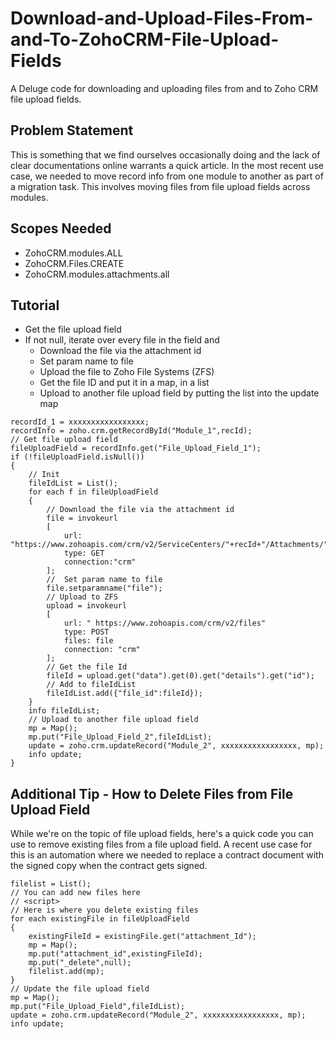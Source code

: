 # Download-and-Upload-Files-From-and-To-ZohoCRM-File-Upload-Fields
A Deluge code for downloading and uploading files from and to Zoho CRM file upload fields.

## Problem Statement
This is something that we find ourselves occasionally doing and the lack of clear documentations online warrants a quick article. In the most recent use case, we needed to move record info from one module to another as part of a migration task. This involves moving files from file upload fields across modules.

## Scopes Needed
- ZohoCRM.modules.ALL
- ZohoCRM.Files.CREATE
- ZohoCRM.modules.attachments.all

## Tutorial
- Get the file upload field
- If not null, iterate over every file in the field and
  - Download the file via the attachment id
  - Set param name to file
  - Upload the file to Zoho File Systems (ZFS)
  - Get the file ID and put it in a map, in a list
  - Upload to another file upload field by putting the list into the update map

```
recordId_1 = xxxxxxxxxxxxxxxxx;
recordInfo = zoho.crm.getRecordById("Module_1",recId);
// Get file upload field
fileUploadField = recordInfo.get("File_Upload_Field_1");
if (!fileUploadField.isNull())
{
	// Init
	fileIdList = List();
	for each f in fileUploadField
	{
		// Download the file via the attachment id
		file = invokeurl
		[
			url: "https://www.zohoapis.com/crm/v2/ServiceCenters/"+recId+"/Attachments/"+f.get("attachment_Id")
			type: GET
			connection:"crm"
		];
		//  Set param name to file
		file.setparamname("file");
		// Upload to ZFS
		upload = invokeurl 
		[ 
			url: " https://www.zohoapis.com/crm/v2/files" 
			type: POST 
			files: file 
			connection: "crm" 
		]; 
		// Get the file Id
		fileId = upload.get("data").get(0).get("details").get("id"); 
		// Add to fileIdList
		fileIdList.add({"file_id":fileId});
	}
	info fileIdList;
	// Upload to another file upload field
	mp = Map(); 
	mp.put("File_Upload_Field_2",fileIdList); 
	update = zoho.crm.updateRecord("Module_2", xxxxxxxxxxxxxxxxx, mp);
	info update;
}
```

## Additional Tip - How to Delete Files from File Upload Field
While we're on the topic of file upload fields, here's a quick code you can use to remove existing files from a file upload field. A recent use case for this is an automation where we needed to replace a contract document with the signed copy when the contract gets signed.

```
filelist = List();
// You can add new files here
// <script>
// Here is where you delete existing files
for each existingFile in fileUploadField
{
	existingFileId = existingFile.get("attachment_Id");
	mp = Map();
	mp.put("attachment_id",existingFileId);
	mp.put("_delete",null);
	filelist.add(mp);
}
// Update the file upload field
mp = Map(); 
mp.put("File_Upload_Field",fileIdList); 
update = zoho.crm.updateRecord("Module_2", xxxxxxxxxxxxxxxxx, mp);
info update;
```


